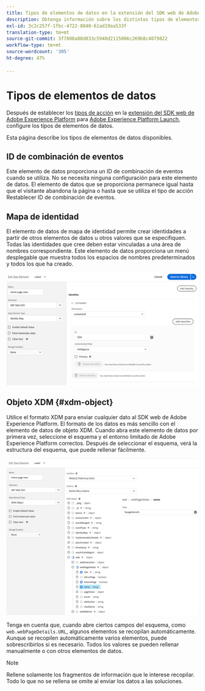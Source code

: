 ```yaml
---
title: Tipos de elementos de datos en la extensión del SDK web de Adobe Experience Platform
description: Obtenga información sobre los distintos tipos de elementos de datos proporcionados por la extensión web SDK de Adobe Experience Platform en Adobe Experience Platform Launch.
exl-id: 3c2c257f-1fbc-4722-8040-61ad19aa533f
translation-type: tm+mt
source-git-commit: 3f7808a08d033c5940d2115006c269b8c4079822
workflow-type: tm+mt
source-wordcount: '305'
ht-degree: 47%

---
```


# Tipos de elementos de datos

Después de establecer los [tipos de acción](action-types.md) en la [extensión del SDK web de Adobe Experience Platform](web-sdk-extension.md) para [Adobe Experience Platform Launch](https://experienceleague.adobe.com/docs/launch.html), configure los tipos de elementos de datos.

Esta página describe los tipos de elementos de datos disponibles.

## ID de combinación de eventos

Este elemento de datos proporciona un ID de combinación de eventos cuando se utiliza. No se necesita ninguna configuración para este elemento de datos. El elemento de datos que se proporciona permanece igual hasta que el visitante abandona la página o hasta que se utiliza el tipo de acción Restablecer ID de combinación de eventos.

## Mapa de identidad

El elemento de datos de mapa de identidad permite crear identidades a partir de otros elementos de datos u otros valores que se especifiquen. Todas las identidades que cree deben estar vinculadas a una área de nombres correspondiente. Este elemento de datos proporciona un menú desplegable que muestra todos los espacios de nombres predeterminados y todos los que ha creado.

![](./assets/identity-map-data-element.png)

## Objeto XDM {#xdm-object}

Utilice el formato XDM para enviar cualquier dato al SDK web de Adobe Experience Platform. El formato de los datos es más sencillo con el elemento de datos de objeto XDM. Cuando abra este elemento de datos por primera vez, seleccione el esquema y el entorno limitado de Adobe Experience Platform correctos. Después de seleccionar el esquema, verá la estructura del esquema, que puede rellenar fácilmente.

![](./assets/XDM-object.png)

Tenga en cuenta que, cuando abre ciertos campos del esquema, como `web.webPageDetails.URL`, algunos elementos se recopilan automáticamente. Aunque se recopilen automáticamente varios elementos, puede sobrescribirlos si es necesario. Todos los valores se pueden rellenar manualmente o con otros elementos de datos.

>[!NOTE]
>
>Rellene solamente los fragmentos de información que le interese recopilar. Todo lo que no se rellena se omite al enviar los datos a las soluciones.
